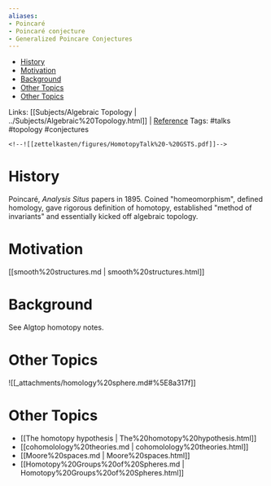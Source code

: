 ```yaml
---
aliases:
- Poincaré
- Poincaré conjecture
- Generalized Poincare Conjectures
---
```


-   [History](#history)
-   [Motivation](#motivation)
-   [Background](#background)
-   [Other Topics](#other-topics)
-   [Other Topics](#other-topics-1)














Links: [[Subjects/Algebraic Topology | ../Subjects/Algebraic%20Topology.html]] \| [Reference](Reference) Tags: \#talks \#topology \#conjectures

```{=html}
<!--![[zettelkasten/figures/HomotopyTalk%20-%20GSTS.pdf]]-->
```
# History

Poincaré, *Analysis Situs* papers in 1895. Coined "homeomorphism", defined homology, gave rigorous definition of homotopy, established "method of invariants" and essentially kicked off algebraic topology.

# Motivation

[[smooth%20structures.md | smooth%20structures.html]]

# Background

See Algtop homotopy notes.

# Other Topics

![[_attachments/homology%20sphere.md#%5E8a317f]]

# Other Topics

-   [[The homotopy hypothesis | The%20homotopy%20hypothesis.html]]
-   [[cohomolology%20theories.md | cohomolology%20theories.html]]
-   [[Moore%20spaces.md | Moore%20spaces.html]]
-   [[Homotopy%20Groups%20of%20Spheres.md | Homotopy%20Groups%20of%20Spheres.html]]
